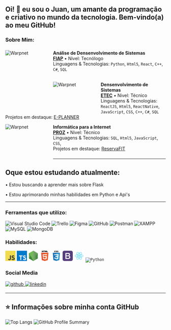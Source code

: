 <h2 align="left">Oi!  👋 eu sou o Juan, um amante da programação e criativo no mundo da tecnologia. Bem-vindo(a) ao meu GitHub!</h2>

###

<h3 align="left">Sobre Mim:</h3>

###

[<img align="left" height="100px" width="150px" alt="Warpnet" src="https://github.com/Jpzinn654/Jpzinn654/assets/106168706/641884cd-344f-4ca9-ba66-0bed4ea5b043"/>](https://www.fiap.com.br)

**Análise de Densenvolvimento de Sistemas** \
[**FIAP**](https://www.fiap.com.br) • Nivel: Tecnólogo\
Linguagens & Tecnologias: `Python`, `Html5`, `React`, `C++`, `C#`, `SQL`\
<br/>

[<img align="left" height="100px" width="150px" alt="Warpnet" src="https://github.com/Jpzinn654/Jpzinn654/assets/106168706/1a0aa4fc-e74e-4a58-8734-c95f4d98d879"/>](https://www.cps.sp.gov.br/etec/)

**Densenvolvimento de Sistemas** \
[**ETEC**](https://www.cps.sp.gov.br/etec/) • Nivel: Técnico\
Linguagens & Tecnologias: `ReactJS`, `Html5`, `ReactNative`, `JavaScript`, `CSS`, `C++`, `C#`, `SQL`\
Projetos em destaque: [E-PLANNER](https://github.com/Jpzinn654/E-PLANNER-MAIN)
<br/>

[<img align="left" height="130px" width="150px" alt="Warpnet" src="https://github.com/Jpzinn654/Jpzinn654/assets/106168706/f0d024de-646a-427b-ae81-31dd7e35027c"/>](https://prozeducacao.com.br/)

**Informática para a Internet** \
[**PROZ**](https://prozeducacao.com.br) • Nivel: Técnico\
Linguagens & Tecnologias: `SQL`, `Html5`, `JavaScript`, `CSS`, \
Projetos em destaque: [ReservaFIT](https://github.com/Jpzinn654/Reserva-Fit)
<br/>


###

---


<h2>Oque estou estudando atualmente:</h2>

<p>• Estou buscando a aprender mais sobre Flask</p>
<p>• Estou aprimorando minhas habilidades em Python e Api's</p>

---

### Ferramentas que utilizo:

![Visual Studio Code](https://img.shields.io/badge/-Visual%20Studio%20Code-007ACC?style=flat&logo=visual-studio-code&logoColor=FFFFFF)
![Trello](https://img.shields.io/badge/-Trello-333333?style=flat&logo=trello&logoColor=007ACC)
![Figma](https://img.shields.io/badge/-Figma-333333?style=flat&logo=figma&logoColor=007ACC)
![GitHub](https://img.shields.io/badge/-GitHub-333333?style=flat&logo=github)
![Postman](https://img.shields.io/badge/-Postman-333333?style=flat&logo=postman)
![XAMPP](https://img.shields.io/badge/-XAMPP-333333?style=flat&logo=xampp&logoColor=FF5C5C)
![MySQL](https://img.shields.io/badge/-MySQL-333333?style=flat&logo=mysql&logoColor=4479A1)
![MongoDB](https://img.shields.io/badge/-MongoDB-333333?style=flat&logo=mongodb&logoColor=47A248)



### Habilidades:
<code><img height="32" src="https://raw.githubusercontent.com/github/explore/80688e429a7d4ef2fca1e82350fe8e3517d3494d/topics/javascript/javascript.png" alt="Javascript"/></code>
<code><img height="32" src="https://raw.githubusercontent.com/github/explore/80688e429a7d4ef2fca1e82350fe8e3517d3494d/topics/typescript/typescript.png" alt="Typescript"/></code>
<code><img height="32" src="https://raw.githubusercontent.com/github/explore/80688e429a7d4ef2fca1e82350fe8e3517d3494d/topics/nodejs/nodejs.png" alt="Nodejs"/></code>
<code><img height="32" src="https://raw.githubusercontent.com/github/explore/80688e429a7d4ef2fca1e82350fe8e3517d3494d/topics/html/html.png" alt="HTML5"/></code>
<code><img height="32" src="https://raw.githubusercontent.com/github/explore/80688e429a7d4ef2fca1e82350fe8e3517d3494d/topics/css/css.png" alt="CSS"/></code>
<code><img height="32" src="https://raw.githubusercontent.com/github/explore/80688e429a7d4ef2fca1e82350fe8e3517d3494d/topics/bootstrap/bootstrap.png" alt="Bootstrap"/></code>
<code><img height="32" src="https://raw.githubusercontent.com/github/explore/80688e429a7d4ef2fca1e82350fe8e3517d3494d/topics/react/react.png" alt="React"/></code>
<code><img height="32" src="https://upload.wikimedia.org/wikipedia/commons/thumb/c/c3/Python-logo-notext.svg/2560px-Python-logo-notext.svg.png" alt="Python"/></code>




### Social Media

<div align="left" >
 </a>
 <a href="https://github.com/Jpzinn654" target="_blank">
<img src=https://img.shields.io/badge/github-%2324292e.svg?&style=for-the-badge&logo=github&logoColor=white alt=github style="margin-bottom: 5px;" />
</a>
<a href="https://www.linkedin.com/in/juan-p-5291b5236/" target="_blank">
<img src=https://img.shields.io/badge/linkedin-%231E77B5.svg?&style=for-the-badge&logo=linkedin&logoColor=white alt=linkedin style="margin-bottom: 5px;" />
</a>
</div>


---

## ⭐ Informações sobre minha conta GitHub

![Top Langs](https://github-readme-stats.vercel.app/api/top-langs/?username=Jpzinn654&layout=compact&theme=radical)
![GitHub Profile Summary](https://github-profile-summary-cards.vercel.app/api/cards/profile-details?username=Jpzinn654&theme=radical)

